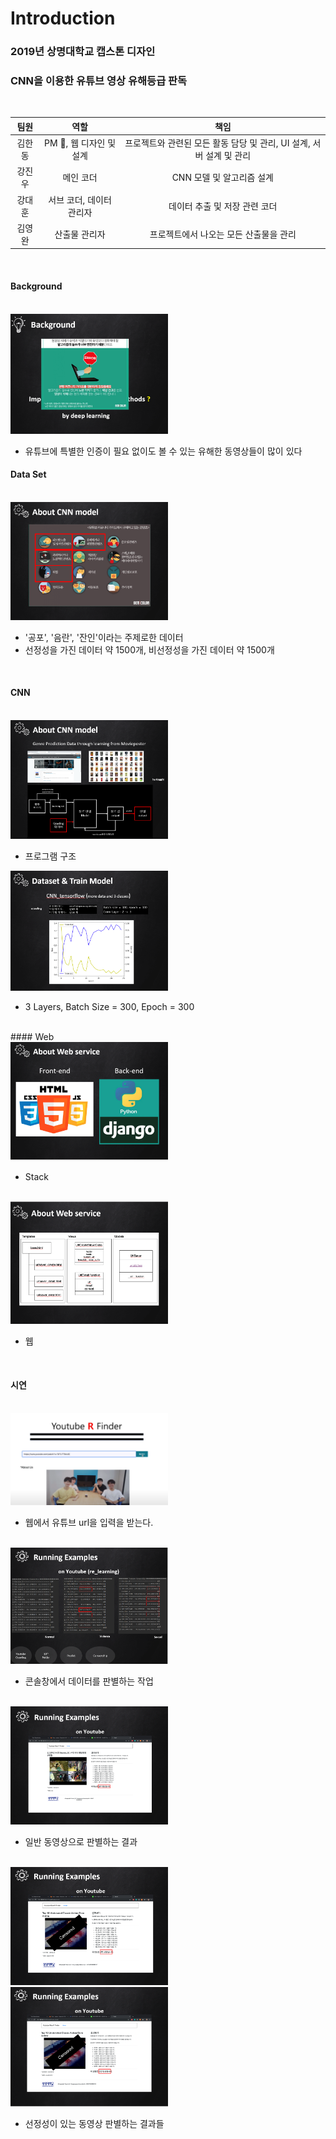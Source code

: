 # Introduction

### 2019년 상명대학교 캡스톤 디자인

### CNN을 이용한 유튜브 영상 유해등급 판독  

<br/>

|     팀원     |                       역할                        |          책임                        |
| :---------: | :----------------------------------------------: | :---------------------------------: |
|  김한동  |     PM &#128081;, 웹 디자인 및 설계     |   프로젝트와 관련된 모든 활동 담당 및 관리, UI 설계, 서버 설계 및 관리 |
|  강진우  | 메인 코더 |  CNN 모델 및 알고리즘 설계 |
|  강대훈  |  서브 코더, 데이터 관리자  |  데이터 추출 및 저장 관련 코더  |
|  김영완  |     산출물 관리자          | 프로젝트에서 나오는 모든 산출물을 관리        |

                     

<br/>
  
#### **Background**  
<br/>
<img src="/test_img/1.PNG" width="50%" height="50%">  

- 유튜브에 특별한 인증이 필요 없이도 볼 수 있는 유해한 동영상들이 많이 있다




#### Data Set
<br/>
<img src="/test_img/2.PNG" width="50%" height="50%"> 

- '공포', '음란', '잔인'이라는 주제로한 데이터  
- 선정성을 가진 데이터 약 1500개, 비선정성을 가진 데이터 약 1500개  

<br/>  

#### CNN
<br/>
<img src="/test_img/4.PNG" width="50%" height="50%">

- 프로그램 구조  

<img src="/test_img/5.PNG" width="50%" height="50%">

- 3 Layers, Batch Size = 300, Epoch = 300  

<br/>
#### Web
<br/>
<img src="/test_img/6.PNG" width="50%" height="50%">

- Stack
<br/>
<img src="/test_img/7.PNG" width="50%" height="50%">

- 웹 
<br/>

#### 시연
<br/>

<img src="/test_img/12.PNG" width="50%" height="50%">

- 웹에서 유튜브 url을 입력을 받는다.
<br/>
<img src="/test_img/8.PNG" width="50%" height="50%">

- 콘솔창에서 데이터를 판별하는 작업
<br/>
<img src="/test_img/9.PNG" width="50%" height="50%">

- 일반 동영상으로 판별하는 결과
<br/>

<img src="/test_img/10.PNG" width="50%" height="50%">
<img src="/test_img/11.PNG" width="50%" height="50%">

- 선정성이 있는 동영상 판별하는 결과들

